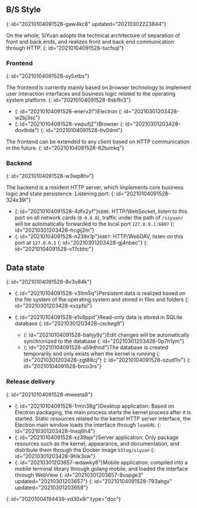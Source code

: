 ## B/S Style
{: id="20210104091528-gaw4kc8" updated="20210302223844"}

On the whole, SiYuan adopts the technical architecture of separation of front and back ends, and realizes front and back end communication through HTTP.
{: id="20210104091528-tucfsql"}

### Frontend
{: id="20210104091528-sy5xtbs"}

The frontend is currently mainly based on browser technology to implement user interaction interfaces and business logic related to the operating system platform.
{: id="20210104091528-8sb1hi3"}

* {: id="20210104091528-enerv2l"}Electron
  {: id="20210301203428-w2bj3sc"}
* {: id="20210104091528-vwpufj2"}Browser
  {: id="20210301203428-dovlbda"}
{: id="20210104091528-tlv0dml"}

The frontend can be extended to any client based on HTTP communication in the future.
{: id="20210104091528-82tumkq"}

### Backend
{: id="20210104091528-w3wp8hv"}

The backend is a resident HTTP server, which implements core business logic and state persistence. Listening port:
{: id="20210104091528-324x39i"}

* {: id="20210104091528-4dfx2yf"}`6806`: HTTP/WebSocket, listen to this port on all network cards (`0.0.0.0`), traffic under the path of `/siyuan/` will be automatically forwarded to the local port `127.0.0.1:6807`
  {: id="20210301203428-hcgij2m"}
* {: id="20210104091528-n239x1p"}`6807`: HTTP/WebDAV, listen on this port at `127.0.0.1`
  {: id="20210301203428-gj4nbec"}
{: id="20210104091528-v17cbhc"}

## Data state
{: id="20210104091528-8v3v84k"}

* {: id="20210104091528-v3ltm5q"}Persistent data is realized based on the file system of the operating system and stored in files and folders
  {: id="20210301203428-xxzpfsl"}
* {: id="20210104091528-e1v8ppd"}Read-only data is stored in SQLite database
  {: id="20210301203428-cxckeg9"}

  * {: id="20210104091528-bahjy9y"}Edit changes will be automatically synchronized to the database
    {: id="20210301203428-0p7h1ym"}
  * {: id="20210104091528-a59dhnd"}The database is created temporarily and only exists when the kernel is running
    {: id="20210301203428-zgt88cj"}
  {: id="20210104091528-ozud1lv"}
{: id="20210104091528-brco3rs"}

### Release delivery
{: id="20210104091528-mweeta8"}

* {: id="20210104091528-1rmn38g"}Desktop application: Based on Electron packaging, the main process starts the kernel process after it is started. Static resources related to the kernel HTTP server interface, the Electron main window loads the interface through `loadURL`
  {: id="20210301203428-tnsq6h4"}
* {: id="20210104091528-xz39ajx"}Server application: Only package resources such as the kernel, appearance, and documentation, and distribute them through the Docker image `b3log/siyuan`
  {: id="20210301203428-9hlk3sw"}
* {: id="20210301203657-wdawky8"}Mobile application: compiled into a mobile terminal library through golang mobile, and loaded the interface through WebView
  {: id="20210301203657-8uspge3" updated="20210301203657"}
{: id="20210104091528-793ahgx" updated="20210301203658"}


{: id="20201004194439-vd30x8i" type="doc"}
